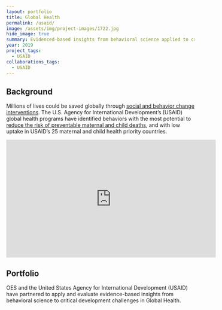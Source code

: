 ```yaml
---
layout: portfolio
title: Global Health
permalink: /usaid/
image: /assets/img/project-images/1722.jpg  
hide_image: true
summary: Evidenced-based insights from behavioral science applied to critical development challenges in Global Health
year: 2019
project_tags:
  - USAID
collaborations_tags:
  - USAID
---
```

## Background
Millions of lives could be saved globally through <a href="https://www.usaid.gov/news-information/speeches/jun-21-2021-administrator-samantha-powers-keynote-remarks-united-nations-behavioral-science-week" target="_blank">social and behavior change interventions</a>. The U.S. Agency for International Development’s (USAID) global health programs have identified behaviors with the most potential to <a href="https://www.usaid.gov/global-health/health-areas/maternal-and-child-health" target="_blank">reduce the risk of preventable maternal and child deaths</a>, and with low uptake in USAID’s 25 maternal and child health priority countries.

<iframe width="560" height="315" src="https://www.youtube.com/embed/JcOg-4C56ag" frameborder="0" allow="autoplay; encrypted-media" allowfullscreen></iframe>

## Portfolio
OES and the United States Agency for International Development (USAID) have partnered to apply and evaluate evidence-based insights from behavioral science to critical development challenges in Global Health.




